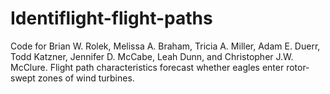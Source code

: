 # Identiflight-flight-paths
Code for 
Brian W. Rolek, Melissa A. Braham, Tricia A. Miller, Adam E. Duerr, Todd Katzner, Jennifer D. McCabe, Leah Dunn, and Christopher J.W. McClure. Flight path characteristics forecast whether eagles enter rotor-swept zones of wind turbines.
